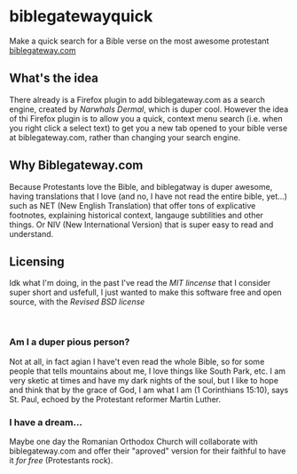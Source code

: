 # biblegatewayquick
Make a quick search for a Bible verse on the most awesome protestant [biblegateway.com](https://www.biblegateway.com/)

## What's the idea 

There already is a Firefox plugin to add biblegateway.com as a search engine, created by *Narwhals Dermal*, which is duper cool.
However the idea of thi Firefox plugin is to allow you a quick, context menu search (i.e. when you right click a select text) to 
get you a new tab opened to your bible verse at biblegateway.com, rather than changing your search engine.

## Why Biblegateway.com

Because Protestants love the Bible, and biblegatway is duper awesome, having translations that I love (and no, I have not read the entire bible, yet...) such as NET (New English Translation) that offer tons of explicative footnotes, explaining historical context, langauge subtilities and other things. Or NIV (New International Version) that is super easy to read and understand.

## Licensing 
Idk what I'm doing, in the past I've read the *MIT lincense* that I consider super short and usfefull, I just wanted to make this software free and open source, with the *Revised BSD license*



<p>&nbsp;</p>

### Am I a duper pious person?
Not at all, in fact agian I have't even read the whole Bible, so for some people that tells mountains about me, I love things like South Park, etc. I am very sketic at times and have my dark nights of the soul, but I like to hope and think that by the grace of God, I am what I am (1 Corinthians 15:10), says St. Paul, echoed by the Protestant reformer Martin Luther. 


### I have a dream...
Maybe one day the Romanian Orthodox Church will collaborate with biblegateway.com and offer their "aproved" version for their faithful to have it *for free* (Protestants rock).